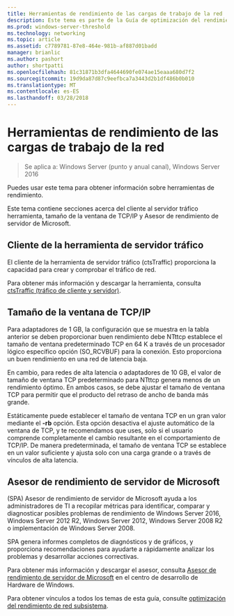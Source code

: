 ```yaml
---
title: Herramientas de rendimiento de las cargas de trabajo de la red
description: Este tema es parte de la Guía de optimización del rendimiento de red subsistema de Windows Server 2016.
ms.prod: windows-server-threshold
ms.technology: networking
ms.topic: article
ms.assetid: c7789781-87e8-464e-981b-af887d01badd
manager: brianlic
ms.author: pashort
author: shortpatti
ms.openlocfilehash: 81c31871b3dfa4644690fe074ae15eaaa680d7f2
ms.sourcegitcommit: 19d9da87d87c9eefbca7a3443d2b1df486b0b010
ms.translationtype: MT
ms.contentlocale: es-ES
ms.lasthandoff: 03/28/2018
---
```

# <a name="performance-tools-for-network-workloads"></a>Herramientas de rendimiento de las cargas de trabajo de la red

>Se aplica a: Windows Server (punto y anual canal), Windows Server 2016

Puedes usar este tema para obtener información sobre herramientas de rendimiento.

Este tema contiene secciones acerca del cliente al servidor tráfico herramienta, tamaño de la ventana de TCP/IP y Asesor de rendimiento de servidor de Microsoft.

##  <a name="bkmk_tuning"></a>Cliente de la herramienta de servidor tráfico

El cliente de la herramienta de servidor tráfico \(ctsTraffic\) proporciona la capacidad para crear y comprobar el tráfico de red.

Para obtener más información y descargar la herramienta, consulta [ctsTraffic (tráfico de cliente y servidor)](http://ctstraffic.codeplex.com/).
  
##  <a name="bkmk_size"></a>Tamaño de la ventana de TCP/IP

Para adaptadores de 1 GB, la configuración que se muestra en la tabla anterior se deben proporcionar buen rendimiento debe NTttcp establece el tamaño de ventana predeterminado TCP en 64 K a través de un procesador lógico específico opción \(SO_RCVBUF\) para la conexión. Esto proporciona un buen rendimiento en una red de latencia baja.  

En cambio, para redes de alta latencia o adaptadores de 10 GB, el valor de tamaño de ventana TCP predeterminado para NTttcp genera menos de un rendimiento óptimo. En ambos casos, se debe ajustar el tamaño de ventana TCP para permitir que el producto del retraso de ancho de banda más grande.  

Estáticamente puede establecer el tamaño de ventana TCP en un gran valor mediante el **-rb** opción. Esta opción desactiva el ajuste automático de la ventana de TCP, y te recomendamos que uses, solo si el usuario comprende completamente el cambio resultante en el comportamiento de TCP/IP. De manera predeterminada, el tamaño de ventana TCP se establece en un valor suficiente y ajusta solo con una carga grande o a través de vínculos de alta latencia.  

##  <a name="bkmk_advisor"></a>Asesor de rendimiento de servidor de Microsoft

\(SPA\) Asesor de rendimiento de servidor de Microsoft ayuda a los administradores de TI a recopilar métricas para identificar, comparar y diagnosticar posibles problemas de rendimiento de Windows Server 2016, Windows Server 2012 R2, Windows Server 2012, Windows Server 2008 R2 o implementación de Windows Server 2008. 

SPA genera informes completos de diagnósticos y de gráficos, y proporciona recomendaciones para ayudarte a rápidamente analizar los problemas y desarrollar acciones correctivas.  
  
 Para obtener más información y descargar el asesor, consulta [Asesor de rendimiento de servidor de Microsoft](https://msdn.microsoft.com/library/windows/hardware/dn481522.aspx) en el centro de desarrollo de Hardware de Windows.

Para obtener vínculos a todos los temas de esta guía, consulte [optimización del rendimiento de red subsistema](net-sub-performance-top.md).